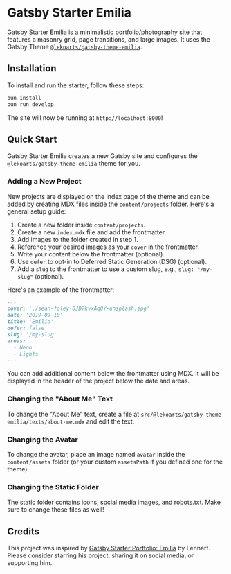 # Gatsby Starter Emilia

Gatsby Starter Emilia is a minimalistic portfolio/photography site that features a masonry grid, page transitions, and large images. It uses the Gatsby Theme [`@lekoarts/gatsby-theme-emilia`](https://github.com/LekoArts/gatsby-themes/tree/main/themes/gatsby-theme-emilia).

## Installation

To install and run the starter, follow these steps:

```bash
bun install
bun run develop
```

The site will now be running at `http://localhost:8000`!

## Quick Start

Gatsby Starter Emilia creates a new Gatsby site and configures the `@lekoarts/gatsby-theme-emilia` theme for you.

### Adding a New Project

New projects are displayed on the index page of the theme and can be added by creating MDX files inside the `content/projects` folder. Here's a general setup guide:

1. Create a new folder inside `content/projects`.
2. Create a new `index.mdx` file and add the frontmatter.
3. Add images to the folder created in step 1.
4. Reference your desired images as your `cover` in the frontmatter.
5. Write your content below the frontmatter (optional).
6. Use `defer` to opt-in to Deferred Static Generation (DSG) (optional).
7. Add a `slug` to the frontmatter to use a custom slug, e.g., `slug: "/my-slug"` (optional).

Here's an example of the frontmatter:

```md
---
cover: './sean-foley-0JD7kvxAq0Y-unsplash.jpg'
date: '2019-09-10'
title: 'Emilia'
defer: false
slug: '/my-slug'
areas:
  - Neon
  - Lights
---
```

You can add additional content below the frontmatter using MDX. It will be displayed in the header of the project below the date and areas.

### Changing the "About Me" Text

To change the "About Me" text, create a file at `src/@lekoarts/gatsby-theme-emilia/texts/about-me.mdx` and edit the text.

### Changing the Avatar

To change the avatar, place an image named `avatar` inside the `content/assets` folder (or your custom `assetsPath` if you defined one for the theme).

### Changing the Static Folder

The static folder contains icons, social media images, and robots.txt. Make sure to change these files as well!

## Credits

This project was inspired by [Gatsby Starter Portfolio: Emilia](https://github.com/LekoArts/gatsby-starter-portfolio-emilia) by Lennart. Please consider starring his project, sharing it on social media, or supporting him.
